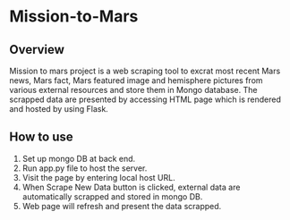 # Mission-to-Mars

## Overview

Mission to mars project is a web scraping tool to excrat most recent Mars news, Mars fact, Mars featured image and hemisphere pictures from various external resources and store them in Mongo database. The scrapped data are presented by accessing HTML page which is rendered and hosted by using Flask.

## How to use
1. Set up mongo DB at back end.
2. Run app.py file to host the server.
3. Visit the page by entering local host URL.
4. When Scrape New Data button is clicked, external data are automatically scrapped and stored in mongo DB.
5. Web page will refresh and present the data scrapped.
